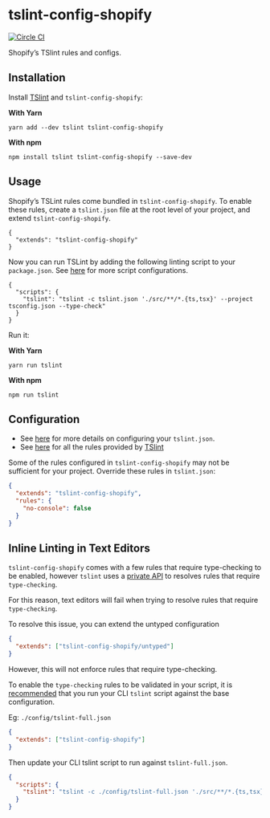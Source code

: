 # tslint-config-shopify
[![Circle CI](https://circleci.com/gh/Shopify/eslint-plugin-shopify.svg?style=svg)](https://circleci.com/gh/Shopify/tslint-config-shopify)

Shopify’s TSlint rules and configs.

## Installation

Install [TSlint](https://palantir.github.io/tslint/) and `tslint-config-shopify`:

**With Yarn**
```
yarn add --dev tslint tslint-config-shopify
```

**With npm**
```
npm install tslint tslint-config-shopify --save-dev
```


## Usage
Shopify’s TSLint rules come bundled in `tslint-config-shopify`.
To enable these rules, create a `tslint.json` file at the root level of your project, and extend `tslint-config-shopify`.
```
{
  "extends": "tslint-config-shopify"
}
```

Now you can run TSLint by adding the following linting script to your `package.json`. See [here](https://palantir.github.io/tslint/usage/cli/) for more script configurations.
```
{
  "scripts": {
    "tslint": "tslint -c tslint.json './src/**/*.{ts,tsx}' --project tsconfig.json --type-check"
  }
}
```
Run it:

**With Yarn**
```
yarn run tslint
```

**With npm**
```
npm run tslint
```


## Configuration
* See [here](https://palantir.github.io/tslint/usage/tslint-json/) for more details on configuring your `tslint.json`.
* See [here](https://palantir.github.io/tslint/rules/) for all the rules provided by [TSlint](https://palantir.github.io/tslint/)

Some of the rules configured in `tslint-config-shopify`  may not be sufficient for your project.
Override these rules in `tslint.json`:

```json
{
  "extends": "tslint-config-shopify",
  "rules": {
    "no-console": false
  }
}
```

## Inline Linting in Text Editors


`tslint-config-shopify` comes with a few rules that require type-checking to be enabled, however `tslint` uses a [private API](https://github.com/palantir/tslint/issues/1445#issuecomment-236330061) to resolves rules that require `type-checking`.

For this reason, text editors will fail when trying to resolve rules that require `type-checking`.

To resolve this issue, you can extend the untyped configuration

```json
{
  "extends": ["tslint-config-shopify/untyped"]
}
```

However, this will not enforce rules that require type-checking.

To enable the `type-checking` rules to be validated in your script, it is [recommended](https://github.com/Microsoft/vscode-tslint/issues/70#issuecomment-263120859) that you run your CLI `tslint` script against the base configuration.

Eg: `./config/tslint-full.json`
```json
{
  "extends": ["tslint-config-shopify"]
}
```

Then update your CLI tslint script to run against `tslint-full.json`.

```json
{
  "scripts": {
    "tslint": "tslint -c ./config/tslint-full.json './src/**/*.{ts,tsx}' --project tsconfig.json --type-check"
  }
}
```
